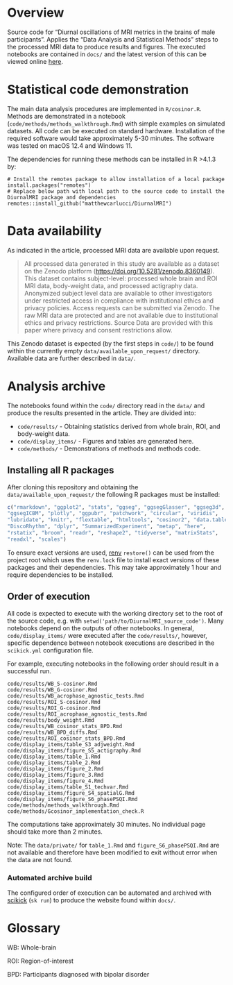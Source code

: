 # Overview

Source code for “Diurnal oscillations of MRI metrics in the brains of male participants”. Applies the “Data Analysis and Statistical Methods” steps to the processed MRI data to produce results and figures. The executed notebooks are contained in `docs/` and the latest version of this can be viewed online [here](https://matthewcarlucci.github.io/DiurnalMRI).

# Statistical code demonstration

The main data analysis procedures are implemented in `R/cosinor.R`. Methods are demonstrated in a notebook (`code/methods/methods_walkthrough.Rmd`) with simple examples on simulated datasets. All code can be executed on standard hardware. Installation of the required software would take approximately 5-30 minutes. The software was tested on macOS 12.4 and Windows 11. 

The dependencies for running these methods can be installed in R >4.1.3 by:

```
# Install the remotes package to allow installation of a local package
install.packages("remotes")
# Replace below path with local path to the source code to install the DiurnalMRI package and dependencies
remotes::install_github("matthewcarlucci/DiurnalMRI")
```

# Data availability

As indicated in the article, processed MRI data are available upon request. 

>All processed data generated in this study are available as a dataset on the Zenodo platform (https://doi.org/10.5281/zenodo.8360149). This dataset contains subject-level: processed whole brain and ROI MRI data, body-weight data, and processed actigraphy data. Anonymized subject level data are available to other investigators under restricted access in compliance with institutional ethics and privacy policies. Access requests can be submitted via Zenodo. The raw MRI data are protected and are not available due to institutional ethics and privacy restrictions. Source Data are provided with this paper where privacy and consent restrictions allow.

This Zenodo dataset is expected (by the first steps in `code/`) to be found within the currently empty `data/available_upon_request/` directory. Available data are further described in `data/`.

# Analysis archive

The notebooks found within the `code/` directory read in the `data/` and produce the results presented in the article. They are divided into:

- `code/results/` - Obtaining statistics derived from whole brain, ROI, and body-weight data.
- `code/display_items/` - Figures and tables are generated here.
- `code/methods/` - Demonstrations of methods and methods code.

## Installing all R packages

After cloning this repository and obtaining the `data/available_upon_request/` the following R packages must be installed:

```r
c("rmarkdown", "ggplot2", "stats", "ggseg", "ggsegGlasser", "ggseg3d", 
"ggsegICBM", "plotly", "ggpubr", "patchwork", "circular", "viridis", 
"lubridate", "knitr", "flextable", "htmltools", "cosinor2", "data.table", 
"DiscoRhythm", "dplyr", "SummarizedExperiment", "metap", "here", 
"rstatix", "broom", "readr", "reshape2", "tidyverse", "matrixStats", 
"readxl", "scales")
```

To ensure exact versions are used, [renv](https://rstudio.github.io/renv/index.html) `restore()` can be used from the project root which uses the `renv.lock` file to install exact versions of these packages and their dependencies. This may take approximately 1 hour and require dependencies to be installed.

## Order of execution

All code is expected to execute with the working directory set to the root of the source code, e.g. with `setwd('path/to/DiurnalMRI_source_code')`. Many notebooks depend on the outputs of other notebooks. In general, `code/display_items/` were executed after the `code/results/`, however, specific dependence between notebook executions are described in the `scikick.yml` configuration file. 

For example, executing notebooks in the following order should result in a successful run.

```
code/results/WB_S-cosinor.Rmd
code/results/WB_G-cosinor.Rmd
code/results/WB_acrophase_agnostic_tests.Rmd
code/results/ROI_S-cosinor.Rmd
code/results/ROI_G-cosinor.Rmd
code/results/ROI_acrophase_agnostic_tests.Rmd
code/results/body_weight.Rmd
code/results/WB_cosinor_stats_BPD.Rmd
code/results/WB_BPD_diffs.Rmd
code/results/ROI_cosinor_stats_BPD.Rmd
code/display_items/table_S3_adjweight.Rmd
code/display_items/figure_S5_actigraphy.Rmd
code/display_items/table_1.Rmd
code/display_items/table_2.Rmd
code/display_items/figure_2.Rmd
code/display_items/figure_3.Rmd
code/display_items/figure_4.Rmd
code/display_items/table_S1_techvar.Rmd
code/display_items/figure_S4_spatialG.Rmd
code/display_items/figure_S6_phasePSQI.Rmd
code/methods/methods_walkthrough.Rmd
code/methods/Gcosinor_implementation_check.R
```

The computations take approximately 30 minutes. No individual page should take more than 2 minutes.

Note: The `data/private/` for `table_1.Rmd` and `figure_S6_phasePSQI.Rmd` are not available and therefore have been modified to exit without error when the data are not found.

### Automated archive build

The configured order of execution can be automated and archived with [scikick](https://github.com/matthewcarlucci/scikick) (`sk run`) to produce the website found within `docs/`.

# Glossary

WB: Whole-brain

ROI: Region-of-interest

BPD: Participants diagnosed with bipolar disorder

